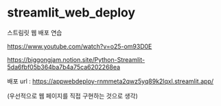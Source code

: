 # streamlit_web_deploy
스트림릿 웹 배포 연습


https://www.youtube.com/watch?v=o25-om93D0E

https://biggongjam.notion.site/Python-Streamlit-5da6fbf05b364ba7b4a75ca6202268ea

배포 url : https://appwebdeploy-rnmmeta2qwz5yq89k2lqxl.streamlit.app/

(우선적으로 웹 페이지를 직접 구현하는 것으로 생각)

